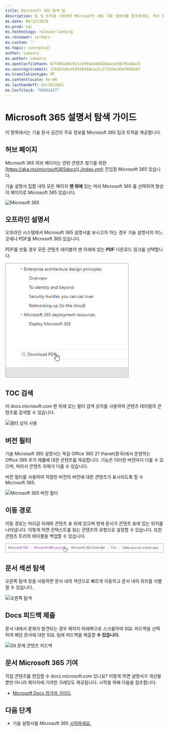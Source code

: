 ```yaml
---
title: Microsoft 365 탐색 팁
description: 팁 및 트릭을 사용하여 Microsoft 365 기술 설명서를 참조하세요. 허브 페이지, 목차, 헤더, 이동 경로 사용 방법 및 버전 필터 사용 방법에 대해 설명
ms.date: 08/12/2020
ms.prod: sql
ms.technology: release-landing
ms.reviewer: serdars
ms.custom: ''
ms.topic: conceptual
author: samanro
ms.author: samanro
ms.openlocfilehash: 07f406a0470c1cdf64ed4dd2b4acee3b793a8a15
ms.sourcegitcommit: 27b2b2e5c41934b918cac2c171556c45e36661bf
ms.translationtype: MT
ms.contentlocale: ko-KR
ms.lasthandoff: 03/19/2021
ms.locfileid: "50922427"
---
```

# <a name="microsoft-365-docs-navigation-guide"></a>Microsoft 365 설명서 탐색 가이드

이 항목에서는 기술 문서 공간의 주요 정보를 Microsoft 365 팁과 트릭을 제공합니다.  

## <a name="hub-page"></a>허브 페이지

Microsoft 365 허브 페이지는 관련 콘텐츠 찾기를 위한 [https://aka.ms/microsoft365docs](./index.yml) 진입점 Microsoft 365 있습니다.

기술 설명서 집합 내의 모든 페이지 **맨 위에** 있는 머리 Microsoft 365 를 선택하여 항상 이 페이지로 Microsoft 365 있습니다.

![Microsoft 365](media/m365-header-cursor.png)

## <a name="offline-documentation"></a>오프라인 설명서

오프라인 시스템에서 Microsoft 365 설명서를 보시고자 하는 경우 기술 설명서의 어느 곳에나 PDF를 Microsoft 365 있습니다.

PDF를 만들 경우 모든 콘텐츠 테이블의 맨 아래에 있는 **PDF** 다운로드 링크를 선택합니다.

![PDF 다운로드](media/m365-download-pdf-cursor.png)

## <a name="toc-search"></a>TOC 검색 
이 docs.microsoft.com 맨 위에 있는 필터 검색 상자를 사용하여 콘텐츠 테이블의 콘텐츠를 검색할 수 있습니다.

![필터 상자 사용](media/m365-filter-by-title.png)

## <a name="version-filter"></a>버전 필터
기술 Microsoft 365 설명서는 독일 Office 365 21 Vianet(중국)에서 운영하는 Office 365 추가 제품에 대한 콘텐츠를 제공합니다. 기능은 이러한 버전마다 다를 수 있으며, 따라서 콘텐츠 자체가 다를 수 있습니다.

버전 필터를 사용하여 적절한 버전의 버전에 대한 콘텐츠가 표시되도록 할 수 Microsoft 365.

![Microsoft 365 버전 필터](media/m365-version-filter.png)

## <a name="breadcrumbs"></a>이동 경로

이동 경로는 머리글 아래와 콘텐츠 표 위에 있으며 현재 문서가 콘텐츠 표에 있는 위치를 나타냅니다.  이렇게 하면 컨텍스트를 읽는 콘텐츠의 유형으로 설정할 수 있습니다. 또한 콘텐츠 트리의 테이블을 백업할 수 있습니다.

![Microsoft 365 이동 경로](media/m365-breadcrumb.png)

## <a name="article-section-navigation"></a>문서 섹션 탐색

오른쪽 탐색 창을 사용하면 문서 내의 섹션으로 빠르게 이동하고 문서 내의 위치를 식별할 수 있습니다.  

![오른쪽 탐색](media/m365-article-sections.png)

## <a name="submit-docs-feedback"></a>Docs 피드백 제출

문서 내에서 문제가 발견되는 경우 페이지 아래쪽으로 스크롤하여 SQL 피드백을 선택하여 해당 문서에 대한 SQL 팀에 피드백을 제출할 **수 있습니다.**

![Git 문제 콘텐츠 피드백](media/m365-article-feedback.png)

## <a name="contribute-to-microsoft-365-documentation"></a>문서 Microsoft 365 기여

직접 콘텐츠를 편집할 수 docs.microsoft.com 있나요? 이렇게 하면 설명서가 개선될 뿐만 아니라 페이지에 기여한 크레딧도 제공됩니다. 시작을 위해 다음을 참조합니다.

- [Microsoft Docs 참가자 가이드](/contribute/)

## <a name="next-steps"></a>다음 단계

- 기술 설명서를 Microsoft 365 [시작하세요.](index.yml)